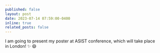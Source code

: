 ```yaml
---
published: false
layout: post
date: 2023-07-14 07:59:00-0400
inline: true
related_posts: false
---
```


I am going to present my poster at ASIST conference, which will take place in London! :sparkles: :smile:
